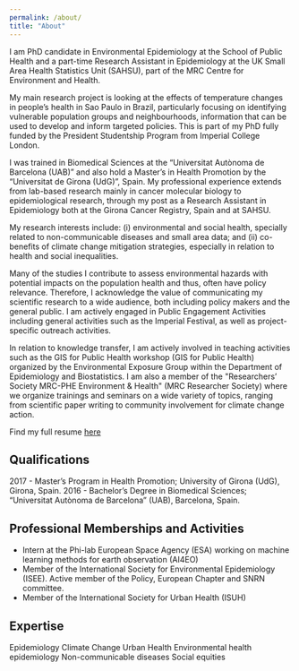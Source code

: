 ```yaml
---
permalink: /about/
title: "About"
---
```


I am PhD candidate in Environmental Epidemiology at the School of Public Health and a part-time Research Assistant in Epidemiology at the UK Small Area Health Statistics Unit (SAHSU), part of the MRC Centre for Environment and Health.

My main research project is looking at the effects of temperature changes in people’s health in Sao Paulo in Brazil, particularly focusing on identifying vulnerable population groups and neighbourhoods, information that can be used to develop and inform targeted policies. This is part of my PhD fully funded by the President Studentship Program from Imperial College London.

I was trained in Biomedical Sciences at the “Universitat Autònoma de Barcelona (UAB)” and also hold a Master’s in Health Promotion by the “Universitat de Girona (UdG)”, Spain. My professional experience extends from lab-based research mainly in cancer molecular biology to epidemiological research, through my post as a Research Assistant in Epidemiology both at the Girona Cancer Registry, Spain and at SAHSU.

My research interests include: (i) environmental and social health, specially related to non-communicable diseases and small area data; and (ii) co-benefits of climate change mitigation strategies, especially in relation to health and social inequalities. 

Many of the studies I contribute to assess environmental hazards with potential impacts on the population health and thus, often have policy relevance. Therefore, I acknowledge the value of communicating my scientific research to a wide audience, both including policy makers and the general public.  I am actively engaged in Public Engagement Activities including general activities such as the Imperial Festival, as well as project-specific outreach activities.

In relation to knowledge transfer, I am actively involved in teaching activities such as the GIS for Public Health workshop (GIS for Public Health) organized by the Environmental Exposure Group within the Department of Epidemiology and Biostatistics. I am also a member of the "Researchers’ Society MRC-PHE Environment & Health" (MRC Researcher Society) where we organize trainings and seminars on a wide variety of topics, ranging from scientific paper writing to community involvement for climate change action. 

Find my full resume [here](https://github.com/AinaRB/climate_and_health/blob/9dce18fccd5d54cae032486937eaf3d623a6dc3a/_posts/ARB_Resume_Sep2022.pdf)

## Qualifications
2017 - Master’s Program in Health Promotion; University of Girona (UdG), Girona, Spain.
2016 - Bachelor’s Degree in Biomedical Sciences; “Universitat Autònoma de Barcelona” (UAB), Barcelona, Spain.


## Professional Memberships and Activities
- Intern at the Phi-lab European Space Agency (ESA) working on machine learning methods for earth observation (AI4EO)
- Member of the International Society for Environmental Epidemiology (ISEE). Active member of the Policy, European Chapter and SNRN committee. 
- Member of the International Society for Urban Health (ISUH)


## Expertise
Epidemiology
Climate Change
Urban Health
Environmental health epidemiology
Non-communicable diseases
Social equities
